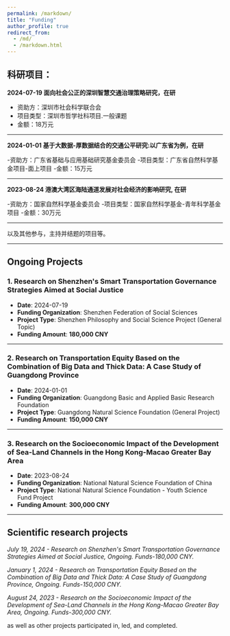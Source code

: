 ```yaml
---
permalink: /markdown/
title: "Funding"
author_profile: true
redirect_from: 
  - /md/
  - /markdown.html
---
```



## 科研项目：


**2024-07-19  面向社会公正的深圳智慧交通治理策略研究，在研**

- 资助方：深圳市社会科学联合会
- 项目类型：深圳市哲学社科项目.一般课题
- 金额：18万元

---

**2024-01-01  基于大数据-厚数据结合的交通公平研究:以广东省为例，在研**

-资助方：广东省基础与应用基础研究基金委员会
-项目类型：广东省自然科学基金项目-面上项目
-金额：15万元

---

**2023-08-24  港澳大湾区海陆通道发展对社会经济的影响研究, 在研**

-资助方：国家自然科学基金委员会
-项目类型：国家自然科学基金-青年科学基金项目
-金额：30万元

---

以及其他参与，主持并结题的项目等。


---
## Ongoing Projects

### 1. Research on Shenzhen's Smart Transportation Governance Strategies Aimed at Social Justice
- **Date**: 2024-07-19
- **Funding Organization**: Shenzhen Federation of Social Sciences
- **Project Type**: Shenzhen Philosophy and Social Science Project (General Topic)
- **Funding Amount**: **180,000 CNY**

---

### 2. Research on Transportation Equity Based on the Combination of Big Data and Thick Data: A Case Study of Guangdong Province
- **Date**: 2024-01-01
- **Funding Organization**: Guangdong Basic and Applied Basic Research Foundation
- **Project Type**: Guangdong Natural Science Foundation (General Project)
- **Funding Amount**: **150,000 CNY**

---

### 3. Research on the Socioeconomic Impact of the Development of Sea-Land Channels in the Hong Kong-Macao Greater Bay Area
- **Date**: 2023-08-24
- **Funding Organization**: National Natural Science Foundation of China
- **Project Type**: National Natural Science Foundation - Youth Science Fund Project
- **Funding Amount**: **300,000 CNY**

---


## Scientific research projects

*July 19, 2024 - Research on Shenzhen's Smart Transportation Governance Strategies Aimed at Social Justice, Ongoing. Funds-180,000 CNY.*

*January 1, 2024 - Research on Transportation Equity Based on the Combination of Big Data and Thick Data: A Case Study of Guangdong Province, Ongoing. Funds-150,000 CNY.*

*August 24, 2023 - Research on the Socioeconomic Impact of the Development of Sea-Land Channels in the Hong Kong-Macao Greater Bay Area, Ongoing. Funds-300,000 CNY.*

as well as other projects participated in, led, and completed.

